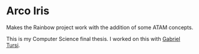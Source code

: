 # Arco Iris
Makes the Rainbow project work with the addition of some ATAM concepts.

This is my Computer Science final thesis. I worked on this with [Gabriel Tursi](https://github.com/gtursi).
